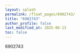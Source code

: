 ```yaml
---
layout: splash
permalink: /float_pages/6902743/
title: "6902743"
author_profile: false
last_modified_at: 2025-06-13
toc: false
---
```

 
6902743
